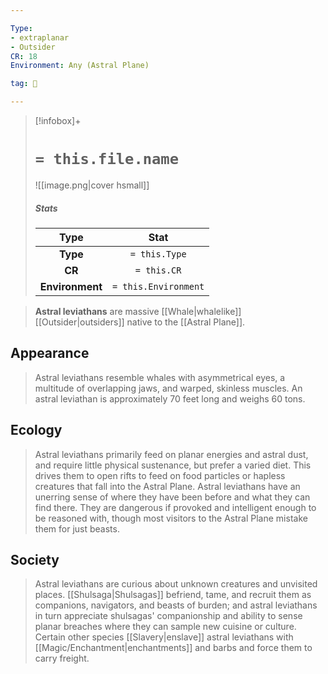 ```yaml
---

Type:
- extraplanar
- Outsider
CR: 18
Environment: Any (Astral Plane)

tag: 👹

---
```


> [!infobox]+
> #  `= this.file.name`
> ![[image.png|cover hsmall]]
> ##### Stats
> Type | Stat |
> :---:|:---:|
> **Type** | `= this.Type` |
> **CR** | `= this.CR` |
> **Environment** | `= this.Environment` |



> **Astral leviathans** are massive [[Whale|whalelike]] [[Outsider|outsiders]] native to the [[Astral Plane]].



## Appearance

> Astral leviathans resemble whales with asymmetrical eyes, a multitude of overlapping jaws, and warped, skinless muscles. An astral leviathan is approximately 70 feet long and weighs 60 tons.


## Ecology

> Astral leviathans primarily feed on planar energies and astral dust, and require little physical sustenance, but prefer a varied diet. This drives them to open rifts to feed on food particles or hapless creatures that fall into the Astral Plane. Astral leviathans have an unerring sense of where they have been before and what they can find there. They are dangerous if provoked and intelligent enough to be reasoned with, though most visitors to the Astral Plane mistake them for just beasts.


## Society

> Astral leviathans are curious about unknown creatures and unvisited places. [[Shulsaga|Shulsagas]] befriend, tame, and recruit them as companions, navigators, and beasts of burden; and astral leviathans in turn appreciate shulsagas' companionship and ability to sense planar breaches where they can sample new cuisine or culture. Certain other species [[Slavery|enslave]] astral leviathans with [[Magic/Enchantment|enchantments]] and barbs and force them to carry freight.







